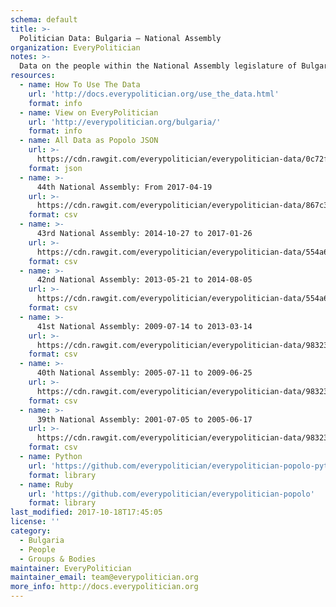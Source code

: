```yaml
---
schema: default
title: >-
  Politician Data: Bulgaria — National Assembly
organization: EveryPolitician
notes: >-
  Data on the people within the National Assembly legislature of Bulgaria.
resources:
  - name: How To Use The Data
    url: 'http://docs.everypolitician.org/use_the_data.html'
    format: info
  - name: View on EveryPolitician
    url: 'http://everypolitician.org/bulgaria/'
    format: info
  - name: All Data as Popolo JSON
    url: >-
      https://cdn.rawgit.com/everypolitician/everypolitician-data/0c72fdb7c1d6f1cf0a49b5764d3ada8eae73e9aa/data/Bulgaria/National_Assembly/ep-popolo-v1.0.json
    format: json
  - name: >-
      44th National Assembly: From 2017-04-19
    url: >-
      https://cdn.rawgit.com/everypolitician/everypolitician-data/867c3b5c7ed007b6dd7ba102d8afb58875f95d6f/data/Bulgaria/National_Assembly/term-44.csv
    format: csv
  - name: >-
      43rd National Assembly: 2014-10-27 to 2017-01-26
    url: >-
      https://cdn.rawgit.com/everypolitician/everypolitician-data/554a6cb306153130ac5558e4c015471d63e57cb7/data/Bulgaria/National_Assembly/term-43.csv
    format: csv
  - name: >-
      42nd National Assembly: 2013-05-21 to 2014-08-05
    url: >-
      https://cdn.rawgit.com/everypolitician/everypolitician-data/554a6cb306153130ac5558e4c015471d63e57cb7/data/Bulgaria/National_Assembly/term-42.csv
    format: csv
  - name: >-
      41st National Assembly: 2009-07-14 to 2013-03-14
    url: >-
      https://cdn.rawgit.com/everypolitician/everypolitician-data/9832334f5865e86fe99c133cdb449fee6c88972a/data/Bulgaria/National_Assembly/term-41.csv
    format: csv
  - name: >-
      40th National Assembly: 2005-07-11 to 2009-06-25
    url: >-
      https://cdn.rawgit.com/everypolitician/everypolitician-data/9832334f5865e86fe99c133cdb449fee6c88972a/data/Bulgaria/National_Assembly/term-40.csv
    format: csv
  - name: >-
      39th National Assembly: 2001-07-05 to 2005-06-17
    url: >-
      https://cdn.rawgit.com/everypolitician/everypolitician-data/9832334f5865e86fe99c133cdb449fee6c88972a/data/Bulgaria/National_Assembly/term-39.csv
    format: csv
  - name: Python
    url: 'https://github.com/everypolitician/everypolitician-popolo-python'
    format: library
  - name: Ruby
    url: 'https://github.com/everypolitician/everypolitician-popolo'
    format: library
last_modified: 2017-10-18T17:45:05
license: ''
category:
  - Bulgaria
  - People
  - Groups & Bodies
maintainer: EveryPolitician
maintainer_email: team@everypolitician.org
more_info: http://docs.everypolitician.org
---
```

